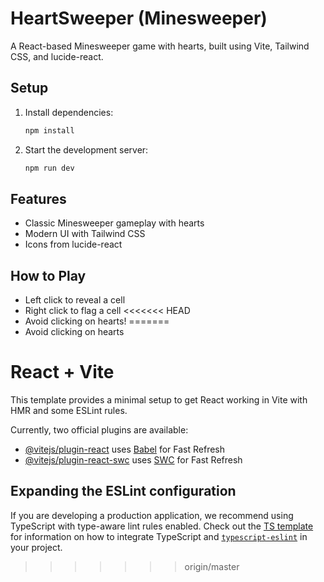 # HeartSweeper (Minesweeper)

A React-based Minesweeper game with hearts, built using Vite, Tailwind CSS, and lucide-react.

## Setup

1. Install dependencies:
   ```sh
   npm install
   ```
2. Start the development server:
   ```sh
   npm run dev
   ```

## Features
- Classic Minesweeper gameplay with hearts
- Modern UI with Tailwind CSS
- Icons from lucide-react

## How to Play
- Left click to reveal a cell
- Right click to flag a cell
<<<<<<< HEAD
- Avoid clicking on hearts!
=======
- Avoid clicking on hearts

# React + Vite

This template provides a minimal setup to get React working in Vite with HMR and some ESLint rules.

Currently, two official plugins are available:

- [@vitejs/plugin-react](https://github.com/vitejs/vite-plugin-react/blob/main/packages/plugin-react) uses [Babel](https://babeljs.io/) for Fast Refresh
- [@vitejs/plugin-react-swc](https://github.com/vitejs/vite-plugin-react/blob/main/packages/plugin-react-swc) uses [SWC](https://swc.rs/) for Fast Refresh

## Expanding the ESLint configuration

If you are developing a production application, we recommend using TypeScript with type-aware lint rules enabled. Check out the [TS template](https://github.com/vitejs/vite/tree/main/packages/create-vite/template-react-ts) for information on how to integrate TypeScript and [`typescript-eslint`](https://typescript-eslint.io) in your project.
>>>>>>> origin/master
